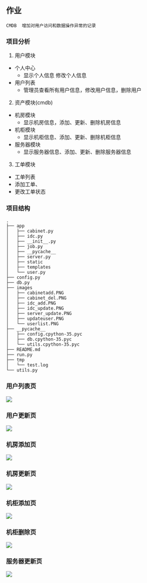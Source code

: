## 作业
```
CMDB  增加对用户访问和数据操作异常的记录
```

### 项目分析

1. 用户模块
  * 个人中心
    * 显示个人信息 修改个人信息
  * 用户列表
    * 管理员查看所有用户信息，修改用户信息，删除用户
  

2. 资产模块(cmdb)
  * 机房模块
    * 显示机房信息，添加、更新、删除机房信息
  * 机柜模块
    * 显示机柜信息、添加、更新、删除机柜信息
  * 服务器模块
	* 显示服务器信息、添加、更新、删除服务器信息

3.  工单模块
  * 工单列表
  * 添加工单、
  * 更改工单状态


### 项目结构
```
.
├── app
│   ├── cabinet.py
│   ├── idc.py
│   ├── __init__.py
│   ├── job.py
│   ├── __pycache__
│   ├── server.py
│   ├── static
│   ├── templates
│   └── user.py
├── config.py
├── db.py
├── images
│   ├── cabinetadd.PNG
│   ├── cabinet_del.PNG
│   ├── idc_add.PNG
│   ├── idc_update.PNG
│   ├── server_update.PNG
│   ├── updateuser.PNG
│   └── userlist.PNG
├── __pycache__
│   ├── config.cpython-35.pyc
│   ├── db.cpython-35.pyc
│   └── utils.cpython-35.pyc
├── README.md
├── run.py
├── tmp
│   └── test.log
└── utils.py

```

### 用户列表页
![](https://github.com/51reboot/actual-15-homework/raw/master/nine/yangyi/images/userlist.PNG)

### 用户更新页
![](https://github.com/51reboot/actual-15-homework/raw/master/nine/yangyi/images/updateuser.PNG)

### 机房添加页
![](https://github.com/51reboot/actual-15-homework/raw/master/nine/yangyi/images/idc_add.PNG)

### 机房更新页
![](https://github.com/51reboot/actual-15-homework/raw/master/nine/yangyi/images/idc_update.PNG)

### 机柜添加页
![](https://github.com/51reboot/actual-15-homework/raw/master/nine/yangyi/images/cabinetadd.PNG)

### 机柜删除页
![](https://github.com/51reboot/actual-15-homework/raw/master/nine/yangyi/images/cabinet_del.PNG)

### 服务器更新页
![](https://github.com/51reboot/actual-15-homework/raw/master/nine/yangyi/images/server_update.PNG)